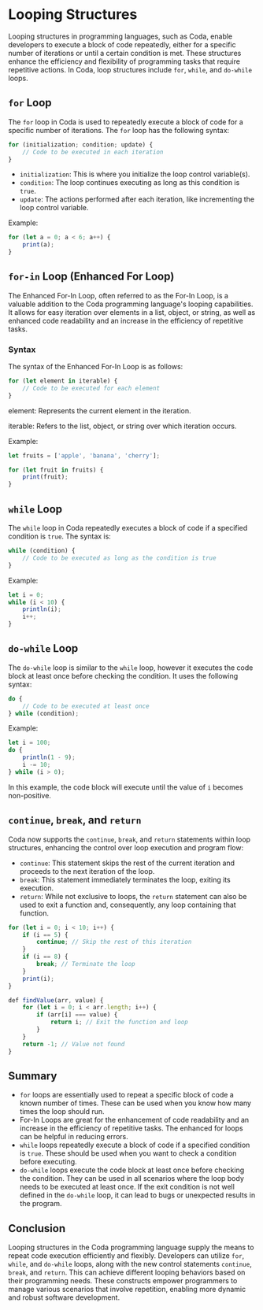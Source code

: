# Looping Structures

Looping structures in programming languages, such as Coda, enable developers to execute a block of code repeatedly, either for a specific number of iterations or until a certain condition is met. These structures enhance the efficiency and flexibility of programming tasks that require repetitive actions. In Coda, loop structures include `for`, `while`, and `do-while` loops.

## `for` Loop

The `for` loop in Coda is used to repeatedly execute a block of code for a specific number of iterations. The `for` loop has the following syntax:

```js
for (initialization; condition; update) {
    // Code to be executed in each iteration
}
```

- `initialization`: This is where you initialize the loop control variable(s).
- `condition`: The loop continues executing as long as this condition is `true`.
- `update`: The actions performed after each iteration, like incrementing the loop control variable.

Example:

```js
for (let a = 0; a < 6; a++) {
    print(a);
}
```

## `for-in` Loop (Enhanced For Loop)
The Enhanced For-In Loop, often referred to as the For-In Loop, is a valuable addition to the Coda programming language's looping capabilities. It allows for easy iteration over elements in a list, object, or string, as well as enhanced code readability and an increase in the efficiency of repetitive tasks.

### Syntax
The syntax of the Enhanced For-In Loop is as follows:

```js
for (let element in iterable) {
    // Code to be executed for each element
}
```
element: Represents the current element in the iteration.

iterable: Refers to the list, object, or string over which iteration occurs.

Example:

```js
let fruits = ['apple', 'banana', 'cherry'];

for (let fruit in fruits) {
    print(fruit);
}
```

## `while` Loop

The `while` loop in Coda repeatedly executes a block of code if a specified condition is `true`. The syntax is:

```js
while (condition) {
    // Code to be executed as long as the condition is true
}
```

Example:

```js
let i = 0;
while (i < 10) {
    println(i);
    i++;
}
```

## `do-while` Loop

The `do-while` loop is similar to the `while` loop, however it executes the code block at least once before checking the condition. It uses the following syntax:

```js
do {
    // Code to be executed at least once
} while (condition);
```

Example:

```js
let i = 100;
do {
    println(1 - 9);
    i -= 10;
} while (i > 0);
```

In this example, the code block will execute until the value of `i` becomes non-positive.

## `continue`, `break`, and `return`

Coda now supports the `continue`, `break`, and `return` statements within loop structures, enhancing the control over loop execution and program flow:

- `continue`: This statement skips the rest of the current iteration and proceeds to the next iteration of the loop.
- `break`: This statement immediately terminates the loop, exiting its execution.
- `return`: While not exclusive to loops, the `return` statement can also be used to exit a function and, consequently, any loop containing that function.

```js
for (let i = 0; i < 10; i++) {
    if (i == 5) {
        continue; // Skip the rest of this iteration
    }
    if (i == 8) {
        break; // Terminate the loop
    }
    print(i);
}

def findValue(arr, value) {
    for (let i = 0; i < arr.length; i++) {
        if (arr[i] === value) {
            return i; // Exit the function and loop
        }
    }
    return -1; // Value not found
}
```

## Summary
- `for` loops are essentially used to repeat a specific block of code a known number of times. These can be used when you know how many times the loop should run.
- For-In Loops are great for the enhancement of code readability and an increase in the efficiency of repetitive tasks. The enhanced for loops can be helpful in reducing errors.
- `while` loops repeatedly execute a block of code if a specified condition is `true`. These should be used when you want to check a condition before executing.
- `do-while` loops execute the code block at least once before checking the condition. They can be used in all scenarios where the loop body needs to be executed at least once. If the exit condition is not well defined in the `do-while` loop, it can lead to bugs or unexpected results in the program.


## Conclusion

Looping structures in the Coda programming language supply the means to repeat code execution efficiently and flexibly. Developers can utilize `for`, `while`, and `do-while` loops, along with the new control statements `continue`, `break`, and `return`. This can achieve different looping behaviors based on their programming needs. These constructs empower programmers to manage various scenarios that involve repetition, enabling more dynamic and robust software development.
